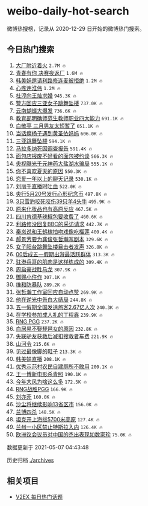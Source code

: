 # weibo-daily-hot-search

微博热搜榜，记录从 2020-12-29 日开始的微博热门搜索。

## 今日热门搜索

<!-- BEGIN -->

1. [大厂附近着火](https://s.weibo.com/weibo?q=%E5%A4%A7%E5%8E%82%E9%99%84%E8%BF%91%E7%9D%80%E7%81%AB&Refer=top) `2.7M 🔥`
1. [青春有你 决赛夜返厂](https://s.weibo.com/weibo?q=%E9%9D%92%E6%98%A5%E6%9C%89%E4%BD%A0%20%E5%86%B3%E8%B5%9B%E5%A4%9C%E8%BF%94%E5%8E%82&Refer=top) `1.6M 🔥`
1. [韩美娟邀请利路修连麦被拒绝](https://s.weibo.com/weibo?q=%23%E9%9F%A9%E7%BE%8E%E5%A8%9F%E9%82%80%E8%AF%B7%E5%88%A9%E8%B7%AF%E4%BF%AE%E8%BF%9E%E9%BA%A6%E8%A2%AB%E6%8B%92%E7%BB%9D%23&Refer=top) `1.2M 🔥`
1. [心疼连淮伟](https://s.weibo.com/weibo?q=%23%E5%BF%83%E7%96%BC%E8%BF%9E%E6%B7%AE%E4%BC%9F%23&Refer=top) `1.2M 🔥`
1. [杜淳向王灿求婚](https://s.weibo.com/weibo?q=%23%E6%9D%9C%E6%B7%B3%E5%90%91%E7%8E%8B%E7%81%BF%E6%B1%82%E5%A9%9A%23&Refer=top) `945.3K 🔥`
1. [警方回应三亚女子跳舞坠楼](https://s.weibo.com/weibo?q=%23%E8%AD%A6%E6%96%B9%E5%9B%9E%E5%BA%94%E4%B8%89%E4%BA%9A%E5%A5%B3%E5%AD%90%E8%B7%B3%E8%88%9E%E5%9D%A0%E6%A5%BC%23&Refer=top) `737.0K 🔥`
1. [云南蝴蝶大爆发](https://s.weibo.com/weibo?q=%23%E4%BA%91%E5%8D%97%E8%9D%B4%E8%9D%B6%E5%A4%A7%E7%88%86%E5%8F%91%23&Refer=top) `736.6K 🔥`
1. [教育部明确师范生教师职业四大能力](https://s.weibo.com/weibo?q=%23%E6%95%99%E8%82%B2%E9%83%A8%E6%98%8E%E7%A1%AE%E5%B8%88%E8%8C%83%E7%94%9F%E6%95%99%E5%B8%88%E8%81%8C%E4%B8%9A%E5%9B%9B%E5%A4%A7%E8%83%BD%E5%8A%9B%23&Refer=top) `691.1K 🔥`
1. [白敬亭 三月男友太短暂了](https://s.weibo.com/weibo?q=%E7%99%BD%E6%95%AC%E4%BA%AD%20%E4%B8%89%E6%9C%88%E7%94%B7%E5%8F%8B%E5%A4%AA%E7%9F%AD%E6%9A%82%E4%BA%86&Refer=top) `651.1K 🔥`
1. [当话痨杨子遇到黄圣依妈妈](https://s.weibo.com/weibo?q=%23%E5%BD%93%E8%AF%9D%E7%97%A8%E6%9D%A8%E5%AD%90%E9%81%87%E5%88%B0%E9%BB%84%E5%9C%A3%E4%BE%9D%E5%A6%88%E5%A6%88%23&Refer=top) `606.0K 🔥`
1. [三亚跳舞坠楼](https://s.weibo.com/weibo?q=%E4%B8%89%E4%BA%9A%E8%B7%B3%E8%88%9E%E5%9D%A0%E6%A5%BC&Refer=top) `594.1K 🔥`
1. [马拉多纳死因调查报告](https://s.weibo.com/weibo?q=%E9%A9%AC%E6%8B%89%E5%A4%9A%E7%BA%B3%E6%AD%BB%E5%9B%A0%E8%B0%83%E6%9F%A5%E6%8A%A5%E5%91%8A&Refer=top) `591.4K 🔥`
1. [面包店报废不好看的面包被约谈](https://s.weibo.com/weibo?q=%23%E9%9D%A2%E5%8C%85%E5%BA%97%E6%8A%A5%E5%BA%9F%E4%B8%8D%E5%A5%BD%E7%9C%8B%E7%9A%84%E9%9D%A2%E5%8C%85%E8%A2%AB%E7%BA%A6%E8%B0%88%23&Refer=top) `566.3K 🔥`
1. [央视曝光千元神药大盐湖水骗局](https://s.weibo.com/weibo?q=%E5%A4%AE%E8%A7%86%E6%9B%9D%E5%85%89%E5%8D%83%E5%85%83%E7%A5%9E%E8%8D%AF%E5%A4%A7%E7%9B%90%E6%B9%96%E6%B0%B4%E9%AA%97%E5%B1%80&Refer=top) `555.1K 🔥`
1. [你不喜欢夏天的原因](https://s.weibo.com/weibo?q=%23%E4%BD%A0%E4%B8%8D%E5%96%9C%E6%AC%A2%E5%A4%8F%E5%A4%A9%E7%9A%84%E5%8E%9F%E5%9B%A0%23&Refer=top) `550.3K 🔥`
1. [恋爱一年以上的聊天记录](https://s.weibo.com/weibo?q=%23%E6%81%8B%E7%88%B1%E4%B8%80%E5%B9%B4%E4%BB%A5%E4%B8%8A%E7%9A%84%E8%81%8A%E5%A4%A9%E8%AE%B0%E5%BD%95%23&Refer=top) `530.1K 🔥`
1. [刘丽千直播时吐血](https://s.weibo.com/weibo?q=%23%E5%88%98%E4%B8%BD%E5%8D%83%E7%9B%B4%E6%92%AD%E6%97%B6%E5%90%90%E8%A1%80%23&Refer=top) `522.0K 🔥`
1. [央行5月20号发行心形纪念币](https://s.weibo.com/weibo?q=%23%E5%A4%AE%E8%A1%8C5%E6%9C%8820%E5%8F%B7%E5%8F%91%E8%A1%8C%E5%BF%83%E5%BD%A2%E7%BA%AA%E5%BF%B5%E5%B8%81%23&Refer=top) `497.8K 🔥`
1. [3只雪豹咬死咬伤39只羊4头牛](https://s.weibo.com/weibo?q=3%E5%8F%AA%E9%9B%AA%E8%B1%B9%E5%92%AC%E6%AD%BB%E5%92%AC%E4%BC%A439%E5%8F%AA%E7%BE%8A4%E5%A4%B4%E7%89%9B&Refer=top) `495.9K 🔥`
1. [原来化妆品也有高原反应](https://s.weibo.com/weibo?q=%23%E5%8E%9F%E6%9D%A5%E5%8C%96%E5%A6%86%E5%93%81%E4%B9%9F%E6%9C%89%E9%AB%98%E5%8E%9F%E5%8F%8D%E5%BA%94%23&Refer=top) `467.5K 🔥`
1. [四川肯德基辣椒包要收费了](https://s.weibo.com/weibo?q=%23%E5%9B%9B%E5%B7%9D%E8%82%AF%E5%BE%B7%E5%9F%BA%E8%BE%A3%E6%A4%92%E5%8C%85%E8%A6%81%E6%94%B6%E8%B4%B9%E4%BA%86%23&Refer=top) `460.6K 🔥`
1. [利路修没回复BBC的采访请求](https://s.weibo.com/weibo?q=%23%E5%88%A9%E8%B7%AF%E4%BF%AE%E6%B2%A1%E5%9B%9E%E5%A4%8DBBC%E7%9A%84%E9%87%87%E8%AE%BF%E8%AF%B7%E6%B1%82%23&Refer=top) `442.7K 🔥`
1. [秦岚说和王鹤棣拍吻戏像吃榴莲](https://s.weibo.com/weibo?q=%23%E7%A7%A6%E5%B2%9A%E8%AF%B4%E5%92%8C%E7%8E%8B%E9%B9%A4%E6%A3%A3%E6%8B%8D%E5%90%BB%E6%88%8F%E5%83%8F%E5%90%83%E6%A6%B4%E8%8E%B2%23&Refer=top) `400.4K 🔥`
1. [郝景芳要为龚俊张哲瀚写剧本](https://s.weibo.com/weibo?q=%23%E9%83%9D%E6%99%AF%E8%8A%B3%E8%A6%81%E4%B8%BA%E9%BE%9A%E4%BF%8A%E5%BC%A0%E5%93%B2%E7%80%9A%E5%86%99%E5%89%A7%E6%9C%AC%23&Refer=top) `329.6K 🔥`
1. [女子阳台跳舞坠楼目击者发声](https://s.weibo.com/weibo?q=%E5%A5%B3%E5%AD%90%E9%98%B3%E5%8F%B0%E8%B7%B3%E8%88%9E%E5%9D%A0%E6%A5%BC%E7%9B%AE%E5%87%BB%E8%80%85%E5%8F%91%E5%A3%B0&Refer=top) `326.8K 🔥`
1. [00后成五一假期出游最活跃群体](https://s.weibo.com/weibo?q=%2300%E5%90%8E%E6%88%90%E4%BA%94%E4%B8%80%E5%81%87%E6%9C%9F%E5%87%BA%E6%B8%B8%E6%9C%80%E6%B4%BB%E8%B7%83%E7%BE%A4%E4%BD%93%23&Refer=top) `313.3K 🔥`
1. [驻港兵哥的肌肉是这样练成的](https://s.weibo.com/weibo?q=%23%E9%A9%BB%E6%B8%AF%E5%85%B5%E5%93%A5%E7%9A%84%E8%82%8C%E8%82%89%E6%98%AF%E8%BF%99%E6%A0%B7%E7%BB%83%E6%88%90%E7%9A%84%23&Refer=top) `309.4K 🔥`
1. [周启豪战胜马龙](https://s.weibo.com/weibo?q=%E5%91%A8%E5%90%AF%E8%B1%AA%E6%88%98%E8%83%9C%E9%A9%AC%E9%BE%99&Refer=top) `307.9K 🔥`
1. [御赐小仵作](https://s.weibo.com/weibo?q=%E5%BE%A1%E8%B5%90%E5%B0%8F%E4%BB%B5%E4%BD%9C&Refer=top) `307.1K 🔥`
1. [维和防暴队](https://s.weibo.com/weibo?q=%E7%BB%B4%E5%92%8C%E9%98%B2%E6%9A%B4%E9%98%9F&Refer=top) `289.2K 🔥`
1. [张哲瀚工作室回应自动点赞](https://s.weibo.com/weibo?q=%23%E5%BC%A0%E5%93%B2%E7%80%9A%E5%B7%A5%E4%BD%9C%E5%AE%A4%E5%9B%9E%E5%BA%94%E8%87%AA%E5%8A%A8%E7%82%B9%E8%B5%9E%23&Refer=top) `269.9K 🔥`
1. [他在逆光中告白大结局](https://s.weibo.com/weibo?q=%23%E4%BB%96%E5%9C%A8%E9%80%86%E5%85%89%E4%B8%AD%E5%91%8A%E7%99%BD%E5%A4%A7%E7%BB%93%E5%B1%80%23&Refer=top) `244.8K 🔥`
1. [五一假期全国发送旅客2.67亿人次](https://s.weibo.com/weibo?q=%23%E4%BA%94%E4%B8%80%E5%81%87%E6%9C%9F%E5%85%A8%E5%9B%BD%E5%8F%91%E9%80%81%E6%97%85%E5%AE%A22.67%E4%BA%BF%E4%BA%BA%E6%AC%A1%23&Refer=top) `240.3K 🔥`
1. [在学校参加成人礼的丁程鑫](https://s.weibo.com/weibo?q=%23%E5%9C%A8%E5%AD%A6%E6%A0%A1%E5%8F%82%E5%8A%A0%E6%88%90%E4%BA%BA%E7%A4%BC%E7%9A%84%E4%B8%81%E7%A8%8B%E9%91%AB%23&Refer=top) `239.9K 🔥`
1. [RNG PGG](https://s.weibo.com/weibo?q=RNG%20PGG&Refer=top) `237.2K 🔥`
1. [白居易不娶琵琶女的原因](https://s.weibo.com/weibo?q=%23%E7%99%BD%E5%B1%85%E6%98%93%E4%B8%8D%E5%A8%B6%E7%90%B5%E7%90%B6%E5%A5%B3%E7%9A%84%E5%8E%9F%E5%9B%A0%23&Refer=top) `232.8K 🔥`
1. [失联驴友获救后减扣搜救者车费](https://s.weibo.com/weibo?q=%23%E5%A4%B1%E8%81%94%E9%A9%B4%E5%8F%8B%E8%8E%B7%E6%95%91%E5%90%8E%E5%87%8F%E6%89%A3%E6%90%9C%E6%95%91%E8%80%85%E8%BD%A6%E8%B4%B9%23&Refer=top) `221.9K 🔥`
1. [山河令](https://s.weibo.com/weibo?q=%E5%B1%B1%E6%B2%B3%E4%BB%A4&Refer=top) `215.6K 🔥`
1. [见过最像脚的鞋子](https://s.weibo.com/weibo?q=%23%E8%A7%81%E8%BF%87%E6%9C%80%E5%83%8F%E8%84%9A%E7%9A%84%E9%9E%8B%E5%AD%90%23&Refer=top) `213.3K 🔥`
1. [韩美娟直播](https://s.weibo.com/weibo?q=%E9%9F%A9%E7%BE%8E%E5%A8%9F%E7%9B%B4%E6%92%AD&Refer=top) `208.1K 🔥`
1. [优秀示范村农民自建厕所不敢用](https://s.weibo.com/weibo?q=%23%E4%BC%98%E7%A7%80%E7%A4%BA%E8%8C%83%E6%9D%91%E5%86%9C%E6%B0%91%E8%87%AA%E5%BB%BA%E5%8E%95%E6%89%80%E4%B8%8D%E6%95%A2%E7%94%A8%23&Refer=top) `200.1K 🔥`
1. [王一博新电影杀青照](https://s.weibo.com/weibo?q=%23%E7%8E%8B%E4%B8%80%E5%8D%9A%E6%96%B0%E7%94%B5%E5%BD%B1%E6%9D%80%E9%9D%92%E7%85%A7%23&Refer=top) `190.1K 🔥`
1. [今年大风为啥这么多](https://s.weibo.com/weibo?q=%23%E4%BB%8A%E5%B9%B4%E5%A4%A7%E9%A3%8E%E4%B8%BA%E5%95%A5%E8%BF%99%E4%B9%88%E5%A4%9A%23&Refer=top) `172.5K 🔥`
1. [RNG战胜PGG](https://s.weibo.com/weibo?q=%23RNG%E6%88%98%E8%83%9CPGG%23&Refer=top) `166.9K 🔥`
1. [刘亦菲](https://s.weibo.com/weibo?q=%E5%88%98%E4%BA%A6%E8%8F%B2&Refer=top) `160.0K 🔥`
1. [沙尘将继续影响13省区市](https://s.weibo.com/weibo?q=%23%E6%B2%99%E5%B0%98%E5%B0%86%E7%BB%A7%E7%BB%AD%E5%BD%B1%E5%93%8D13%E7%9C%81%E5%8C%BA%E5%B8%82%23&Refer=top) `156.0K 🔥`
1. [兰博四杀](https://s.weibo.com/weibo?q=%E5%85%B0%E5%8D%9A%E5%9B%9B%E6%9D%80&Refer=top) `148.5K 🔥`
1. [坦克开上海拔5700米高原](https://s.weibo.com/weibo?q=%E5%9D%A6%E5%85%8B%E5%BC%80%E4%B8%8A%E6%B5%B7%E6%8B%945700%E7%B1%B3%E9%AB%98%E5%8E%9F&Refer=top) `127.4K 🔥`
1. [兰州一小区禁止特斯拉入内](https://s.weibo.com/weibo?q=%23%E5%85%B0%E5%B7%9E%E4%B8%80%E5%B0%8F%E5%8C%BA%E7%A6%81%E6%AD%A2%E7%89%B9%E6%96%AF%E6%8B%89%E5%85%A5%E5%86%85%23&Refer=top) `126.4K 🔥`
1. [欧洲议会议员对中国的杰出表现如数家珍](https://s.weibo.com/weibo?q=%E6%AC%A7%E6%B4%B2%E8%AE%AE%E4%BC%9A%E8%AE%AE%E5%91%98%E5%AF%B9%E4%B8%AD%E5%9B%BD%E7%9A%84%E6%9D%B0%E5%87%BA%E8%A1%A8%E7%8E%B0%E5%A6%82%E6%95%B0%E5%AE%B6%E7%8F%8D&Refer=top) `75.0K 🔥`

数据更新于 2021-05-07 04:43:48

<!-- END -->

历史归档 [./archives](./archives)

## 相关项目

- [V2EX 每日热门话题](https://github.com/boojack/v2ex-daily-hot-topic)
